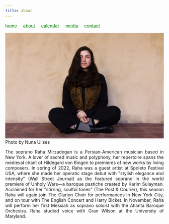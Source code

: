 ```yaml
---
title: about
---
```

<style>
a { color: green; } 
</style>
[home](/)&nbsp;&nbsp;&nbsp;&nbsp; [about](/about.html)&nbsp;&nbsp;&nbsp;&nbsp; [calendar](/calendar.html)&nbsp;&nbsp;&nbsp;&nbsp; [media](/media.html)&nbsp;&nbsp;&nbsp;&nbsp; [contact](/contact.html)

![photo](Raha_sitting.jpg)<br>
Photo by Nuna Ulises

<p style="text-align:justify">
The soprano Raha Mirzadegan is a Persian-American musician based in New York. A lover of sacred music and polyphony, her repertoire spans the medieval chant of Hildegard von Bingen to premieres of new works by living composers. In spring of 2022, Raha was a guest artist at Spoleto Festival USA, where she made her operatic stage debut with "stylish elegance and intensity" (Wall Street Journal) as the featured soprano in the world premiere of Unholy Wars—a baroque pastiche created by Karim Sulayman. Acclaimed for her "stirring, soulful tones" (The Post & Courier), this season Raha will again join The Clarion Choir for performances in New York City, and on tour with The English Concert and Harry Bicket. In November, Raha will perform her first Messiah as soprano soloist with the Atlanta Baroque Orchestra. Raha studied voice with Gran Wilson at the University of Maryland.
</p>
